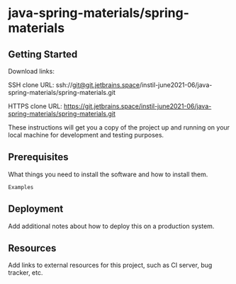 # java-spring-materials/spring-materials



## Getting Started

Download links:

SSH clone URL: ssh://git@git.jetbrains.space/instil-june2021-06/java-spring-materials/spring-materials.git

HTTPS clone URL: https://git.jetbrains.space/instil-june2021-06/java-spring-materials/spring-materials.git



These instructions will get you a copy of the project up and running on your local machine for development and testing purposes.

## Prerequisites

What things you need to install the software and how to install them.

```
Examples
```

## Deployment

Add additional notes about how to deploy this on a production system.

## Resources

Add links to external resources for this project, such as CI server, bug tracker, etc.
